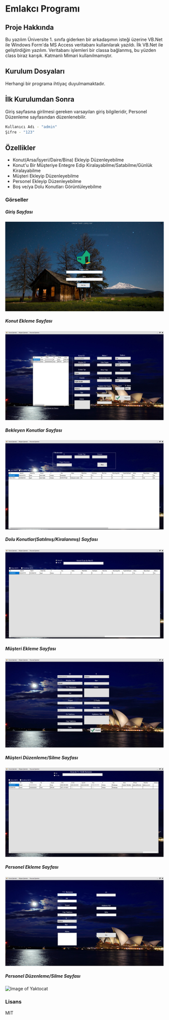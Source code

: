 # Emlakcı Programı
## Proje Hakkında
Bu yazılım Üniversite 1. sınıfa giderken bir arkadaşımın isteği üzerine VB.Net ile Windows Form'da MS Access veritabanı kullanılarak yazıldı. İlk VB.Net ile geliştirdiğim yazılım. Veritabanı işlemleri bir classa bağlanmış, bu yüzden class biraz karışık. Katmanlı Mimari kullanılmamıştır.
## Kurulum Dosyaları
Herhangi bir programa ihtiyaç duyulmamaktadır.

## İlk Kurulumdan Sonra
Giriş sayfasına girilmesi gereken varsayılan giriş bilgileridir, Personel Düzenleme sayfasından düzenlenebilir.
```sh
Kullanıcı Adı - "admin"
Şifre - "123"
```

## Özellikler

  - Konut(Arsa/İşyeri/Daire/Bina) Ekleyip Düzenleyebilme
  - Konut'u Bir Müşteriye Entegre Edip Kiralayabilme/Satabilme/Günlük Kiralayabilme
  - Müşteri Ekleyip Düzenleyebilme
  - Personel Ekleyip Düzenleyebilme
  - Boş ve/ya Dolu Konutları Görüntüleyebilme

### Görseller
##### Giriş Sayfası

![Image of Yaktocat](https://raw.githubusercontent.com/ozanercan/EmlakciProgrami/master/resimler/Ekran%20Al%C4%B1nt%C4%B1s%C4%B1.JPG)

##### Konut Ekleme Sayfası

![Image of Yaktocat](https://raw.githubusercontent.com/ozanercan/EmlakciProgrami/master/resimler/Konut%20Ekle.jpg)

##### Bekleyen Konutlar Sayfası

![Image of Yaktocat](https://raw.githubusercontent.com/ozanercan/EmlakciProgrami/master/resimler/Bekleyen%20Konutlar.jpg)

##### Dolu Konutlar(Satılmış/Kiralanmış) Sayfası 

![Image of Yaktocat](https://raw.githubusercontent.com/ozanercan/EmlakciProgrami/master/resimler/Dolu%20KOnutlar.JPG)

##### Müşteri Ekleme Sayfası

![Image of Yaktocat](https://raw.githubusercontent.com/ozanercan/EmlakciProgrami/master/resimler/M%C3%BC%C5%9Fteri%20Ekle.JPG)

##### Müşteri Düzenleme/Silme Sayfası

![Image of Yaktocat](https://raw.githubusercontent.com/ozanercan/EmlakciProgrami/master/resimler/M%C3%BC%C5%9Fteri%20D%C3%BCzenle.JPG)

##### Personel Ekleme Sayfası

![Image of Yaktocat](https://raw.githubusercontent.com/ozanercan/EmlakciProgrami/master/resimler/Personel%20Ekle.JPG)

##### Personel Düzenleme/Silme Sayfası

![Image of Yaktocat](https://raw.githubusercontent.com/ozanercan/EmlakciProgrami/master/resimler/Personel%20D%C3%BCzenle.JPG)

### Lisans
MIT
